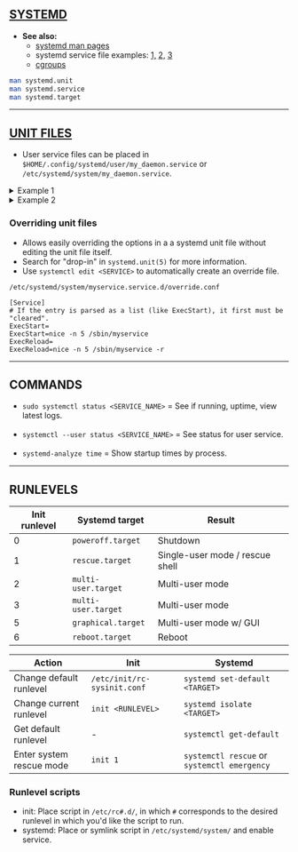 
## [SYSTEMD](https://systemd.io/)

- **See also:**
  - [systemd man pages](http://0pointer.de/public/systemd-man/)
  - systemd service file examples:
  [1,](https://www.devdungeon.com/content/creating-systemd-service-files)
  [2,](https://www.shellhacks.com/systemd-service-file-example/)
  [3](https://www.linode.com/docs/quick-answers/linux/start-service-at-boot/)
  - [cgroups](https://www.redhat.com/sysadmin/cgroups-part-one)

```bash
man systemd.unit
man systemd.service
man systemd.target
```

---
## [UNIT FILES](https://www.freedesktop.org/software/systemd/man/systemd.unit.html#)

- User service files can be placed in `$HOME/.config/systemd/user/my_daemon.service` or
  `/etc/systemd/system/my_daemon.service`.

<details>
  <summary>Example 1</summary>

```systemd
[Unit]
Description=My Miscellaneous Service
After=network.target

[Service]
# Systemd forks "simple"-type services immediately into the background without
#   waiting to see if the service encountered an error.

Type=simple
User=austin
WorkingDirectory=/home/austin
ExecStart=/home/austin/my_daemon --option=123
# Other restart options: always, on-abort
Restart=on-failure

# The install section is needed to use `systemctl enable` to start on boot.
# For a user service that you want to enable and start automatically,
# use `default.target`. For system level services, use `multi-user.target`.
[Install]
WantedBy=multi-user.target
```
</details>

<details>
  <summary>Example 2</summary>

```systemd
[Unit]
Description=The NGINX HTTP and reverse proxy server
After=syslog.target network.target remote-fs.target nss-lookup.target

[Service]
Type=forking
PIDFile=/run/nginx.pid
ExecStartPre=/usr/sbin/nginx -t
ExecStart=/usr/sbin/nginx
ExecReload=/bin/kill -s HUP $MAINPID
ExecStop=/bin/kill -s QUIT $MAINPID
PrivateTmp=true

[Install]
WantedBy=multi-user.target
```
</details>

### Overriding unit files

- Allows easily overriding the options in a a systemd unit file without editing the unit file itself.
- Search for "drop-in" in `systemd.unit(5)` for more information.
- Use `systemctl edit <SERVICE>` to automatically create an override file.
```
/etc/systemd/system/myservice.service.d/override.conf
```
```systemd
[Service]
# If the entry is parsed as a list (like ExecStart), it first must be "cleared".
ExecStart=
ExecStart=nice -n 5 /sbin/myservice
ExecReload=
ExecReload=nice -n 5 /sbin/myservice -r
```

---
## COMMANDS

- `sudo systemctl status <SERVICE_NAME>` = See if running, uptime, view latest logs.
<br><br>
- `systemctl --user status <SERVICE_NAME>` = See status for user service.
<br><br>
- `systemd-analyze time` = Show startup times by process.


---
## RUNLEVELS

| Init runlevel | Systemd target      | Result                          |
|---------------|---------------------|---------------------------------|
| 0             | `poweroff.target`   | Shutdown                        |
| 1             | `rescue.target`     | Single-user mode / rescue shell |
| 2             | `multi-user.target` | Multi-user mode                 |
| 3             | `multi-user.target` | Multi-user mode                 |
| 5             | `graphical.target`  | Multi-user mode w/ GUI          |
| 6             | `reboot.target`     | Reboot                          |

| Action                   | Init                        | Systemd                                     |
|--------------------------|-----------------------------|---------------------------------------------|
| Change default runlevel  | `/etc/init/rc-sysinit.conf` | `systemd set-default <TARGET>`              |
| Change current runlevel  | `init <RUNLEVEL>`           | `systemd isolate <TARGET>`                  |
| Get default runlevel     | -                           | `systemctl get-default`                     |
| Enter system rescue mode | `init 1`                    | `systemctl rescue` or `systemctl emergency` |


### Runlevel scripts

- init:    Place script in `/etc/rc#.d/`, in which `#` corresponds to the desired runlevel in which you'd like the script to run.
- systemd: Place or symlink script in `/etc/systemd/system/` and enable service.
